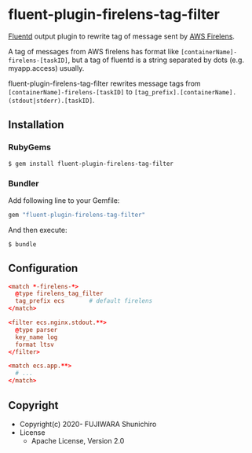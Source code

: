 # fluent-plugin-firelens-tag-filter

[Fluentd](https://fluentd.org/) output plugin to rewrite tag of message sent by [AWS Firelens](https://docs.aws.amazon.com/AmazonECS/latest/userguide/using_firelens.html).

A tag of messages from AWS firelens has format like `[containerName]-firelens-[taskID]`, but a tag of fluentd is a string separated by dots (e.g. myapp.access) usually.

fluent-plugin-firelens-tag-filter rewrites message tags from `[containerName]-firelens-[taskID]` to `[tag_prefix].[containerName].(stdout|stderr).[taskID]`.

## Installation

### RubyGems

```
$ gem install fluent-plugin-firelens-tag-filter
```

### Bundler

Add following line to your Gemfile:

```ruby
gem "fluent-plugin-firelens-tag-filter"
```

And then execute:

```
$ bundle
```

## Configuration

```conf
<match *-firelens-*>
  @type firelens_tag_filter
  tag_prefix ecs       # default firelens
</match>

<filter ecs.nginx.stdout.**>
  @type parser
  key_name log
  format ltsv
</filter>

<match ecs.app.**>
  # ...
</match>
```

## Copyright

* Copyright(c) 2020- FUJIWARA Shunichiro
* License
  * Apache License, Version 2.0
